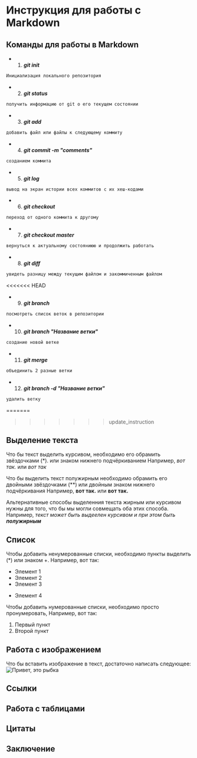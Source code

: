 # Инструкция для работы с Markdown

## Команды для работы в Markdown

+ 1. ***git init***
```sh
Инициализация локального репозитория
```
+ 2. ***git status***
``` sh
получить информацию от git о его текущем состоянии
```
+ 3. ***git add***
``` sh
добавить файл или файлы к следующему коммиту
```
+ 4. ***git commit -m "comments"***
``` sh
созданием коммита
```
+ 5. ***git log***
``` sh
вывод на экран истории всех коммитов с их хеш-кодами
```
+ 6. ***git checkout***
``` sh
переход от одного коммита к другому
```
+ 7. ***git checkout master***
``` sh
вернуться к актуальному состояниюю и продолжить работать
```
+ 8. ***git diff***
``` sh
увидеть разницу между текущим файлом и закоммиченным файлом
```
<<<<<<< HEAD
+ 9. ***git branch***
``` sh
посмотреть список веток в репозитории
```
+ 10. ***git branch "Название ветки"***
``` sh
создание новой ветке
```
+ 11. ***git merge***
``` sh
объединить 2 разные ветки
```
+ 12. ***git branch -d "Название ветки"***
``` sh
удалить ветку
```
=======
>>>>>>> update_instruction

## Выделение текста
 
 Что бы текст выделить курсивом, необходимо его обрамить звёздочками (*). или знаком нижнего подчёркиванием Например, *вот так.* или _вот так_

 Что бы выделить текст полужирным необходимо обрамить его двойными звёздочками (**) или двойным знаком нижнего подчёркивания
 Например, **вот так.** или __вот так.__

Альтернативные способы выделенния текста жирным или курсивом нужны для того, что бы мы могли совмещать оба этих способа. Например, _текст может быть выдеелен курсивом и при этом быть **полужирным**_

## Список
Чтобы добавить ненумерованные списки, необходимо пункты выделить (*) или знаком +.
Например, вот так:
* Элемент 1
* Элемент 2
* Элемент 3
+ Элемент 4

Чтобы добавить нумерованные списки, необходимо просто пронумеровать, 
Например, вот так:
1. Первый пункт
2. Второй пункт

## Работа с изображением

Что бы вставить изображение в текст, достаточно написать следующее:
![Привет, это рыбка](rybka.jpg)

## Ссылки

## Работа с таблицами

## Цитаты

## Заключение